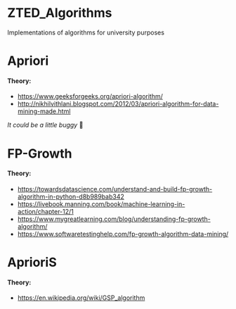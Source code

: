 # ZTED_Algorithms
Implementations of algorithms for university purposes



# Apriori

#### Theory:
- https://www.geeksforgeeks.org/apriori-algorithm/
- http://nikhilvithlani.blogspot.com/2012/03/apriori-algorithm-for-data-mining-made.html
<!--- - https://ucilnica.fri.uni-lj.si/mod/resource/view.php?id=27202 --->

_It could be a little buggy_ :bug:


# FP-Growth

#### Theory:
 - https://towardsdatascience.com/understand-and-build-fp-growth-algorithm-in-python-d8b989bab342
 - https://livebook.manning.com/book/machine-learning-in-action/chapter-12/1
 - https://www.mygreatlearning.com/blog/understanding-fp-growth-algorithm/
 - https://www.softwaretestinghelp.com/fp-growth-algorithm-data-mining/
<!---  - https://adataanalyst.com/machine-learning/fp-growth-algorithm-python-3/ --->

# AprioriS

#### Theory:
 - https://en.wikipedia.org/wiki/GSP_algorithm